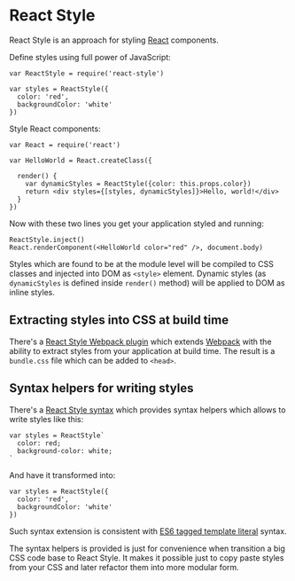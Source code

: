 # React Style

React Style is an approach for styling [React][] components.

Define styles using full power of JavaScript:

    var ReactStyle = require('react-style')

    var styles = ReactStyle({
      color: 'red',
      backgroundColor: 'white'
    })

Style React components:

    var React = require('react')

    var HelloWorld = React.createClass({

      render() {
        var dynamicStyles = ReactStyle({color: this.props.color})
        return <div styles={[styles, dynamicStyles]}>Hello, world!</div>
      }
    })

Now with these two lines you get your application styled and running:

    ReactStyle.inject()
    React.renderComponent(<HelloWorld color="red" />, document.body)

Styles which are found to be at the module level will be compiled to CSS classes
and injected into DOM as `<style>` element. Dynamic styles (as `dynamicStyles`
is defined inside `render()` method) will be applied to DOM as inline styles.

## Extracting styles into CSS at build time

There's a [React Style Webpack plugin][] which extends [Webpack][] with the
ability to extract styles from your application at build time. The result is a
`bundle.css` file which can be added to `<head>`.

## Syntax helpers for writing styles

There's a [React Style syntax][] which provides  syntax helpers which allows to
write styles like this:

    var styles = ReactStyle`
      color: red;
      background-color: white;
    `

And have it transformed into:

    var styles = ReactStyle({
      color: 'red',
      backgroundColor: 'white'
    })

Such syntax extension is consistent with [ES6 tagged template
literal][es6-templ] syntax.

The syntax helpers is provided is just for convenience when transition a big CSS
code base to React Style. It makes it possible just to copy paste styles from
your CSS and later refactor them into more modular form.

[Webpack]: https://webpack.github.io
[React]: https://facebook.github.io/react/
[React Style Webpack plugin]: https://github.com/js-next/react-style-webpack-plugin
[React Style syntax]: https://github.com/js-next/react-style-syntax
[es6-templ]: http://tc39wiki.calculist.org/es6/template-strings/
